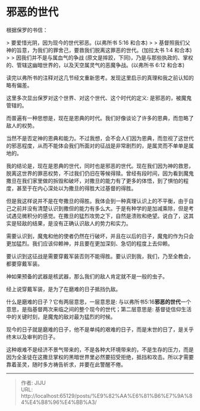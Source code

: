 # 邪恶的世代

根据保罗的书信：

&gt; 要爱惜光阴，因为现今的世代邪恶。(以弗所书 5:16 和合本)
&gt; 
&gt; 基督照我们父 神的旨意，为我们的罪舍己，要救我们脱离这罪恶的世代。(加拉太书 1:4 和合本)
&gt; 
&gt; 因我们并不是与属血气的争战 (原文是摔跤，下同)，乃是与那些执政的、掌权的、管辖这幽暗世界的，以及天空属灵气的恶魔争战。(以弗所书 6:12 和合本)

读完以弗所书的注释对这几节经文重新思考。发现这里启示的真理和我之前认知的略有偏差。

这里多次显出保罗对这个世界、对这个世代、这个时代的定义: 是邪恶的，被魔鬼管辖的。

而普遍有一种思想是，现在是恩典的时代。我们好像谈论了许多的恩典，而忽略了敌人的权势。

当然不是否定神的恩典和能力。不过我想，会不会人们因为恩典，而忽视了这世代的邪恶程度，从而不能体会我们所面对的征战是非常剧烈的，是属灵而不单单是属地的。

我的结论是，现在是恩典的世代，同时也是邪恶的世代。现在我们因为神的救恩，脱离这世界的罪恶权势，不过我们仍旧在等候得赎。曾经有段时间，因为看到魔鬼撒旦在我们家里做的拆毁和破坏，对撒旦的能力有了更多的体悟，到了惧怕的程度，甚至于在内心深处以为撒旦的得胜大过基督的得胜。

但是我这样说并不是在夸撒旦的得胜。我体会到一种真理认识上的不平衡，由于自己之前并没有清楚认识到撒但的能力有多么大。于是有种学的是加减乘除，但是考试遇见微积分的感觉。在撒旦的猛烈攻势之下，自然是溃败和绝望。说白了，这其实是轻敌的结果，是没有正确认识敌人的势力和实力。

需要认识到，魔鬼和他的使者仍然在行破坏，并且在以后的日子，魔鬼的作为只会更加猛烈。我们应该仰赖神，并且要在更加深刻、急切的程度上去仰赖。

要认识到这征战是需要穿戴军装否则不能得胜。要认识到我，我们，乃至全教会，都要穿戴军装。

神如果预备的武器是核武器，那么我们的敌人肯定就不是一般的虫子。

经上说穿戴军装，是为了在磨难的日子抵挡仇敌。

什么是磨难的日子？它有两层意思，一层意思是: 与以弗所书5:16**邪恶的世代**一个意思，是指基督两次来临之间的整个现今的世代；第二层意思是: 基督徒信仰生活中的关键时刻，是魔鬼的敌对最为猛烈的时候。

现今的日子就是磨难的日子，他不是单纯的艰难的日子，而是末世的日了，是关乎终末以及审判的日子。

这种艰难不是经济不景气带来的，不是各种大环境带来的，不是生存的压力，而是因为全圣徒在这撒旦掌权的黑暗世界里必然要招受拒绝，抵挡和攻击。所以才需要靠着圣灵，随时多方祷告祈求，并要在此警醒不倦。


---

> 作者: JIJU  
> URL: http://localhost:65129/posts/%E9%82%AA%E6%81%B6%E7%9A%84%E4%B8%96%E4%BB%A3/  

